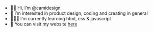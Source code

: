 - 👋🏽 Hi, I’m @camidesign
- 👀 I’m interested in product design, coding and creating in general
- 👩🏼‍💻 I’m currently learning html, css & javascript
- 💞 You can visit my website <a href="http://www.cami-design.com" target="_blank">here</a>
<!---
camidesign/camidesign is a ✨ special ✨ repository because its `README.md` (this file) appears on your GitHub profile.
You can click the Preview link to take a look at your changes.
--->
